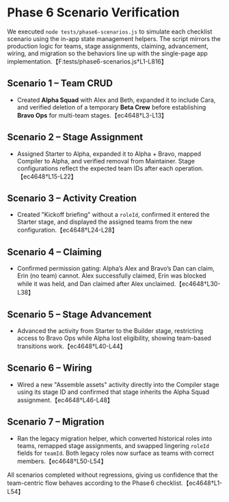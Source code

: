 # Phase 6 Scenario Verification

We executed `node tests/phase6-scenarios.js` to simulate each checklist scenario using the in-app state management helpers. The script mirrors the production logic for teams, stage assignments, claiming, advancement, wiring, and migration so the behaviors line up with the single-page app implementation.【F:tests/phase6-scenarios.js†L1-L816】

## Scenario 1 – Team CRUD
- Created **Alpha Squad** with Alex and Beth, expanded it to include Cara, and verified deletion of a temporary **Beta Crew** before establishing **Bravo Ops** for multi-team stages.【ec4648†L3-L13】

## Scenario 2 – Stage Assignment
- Assigned Starter to Alpha, expanded it to Alpha + Bravo, mapped Compiler to Alpha, and verified removal from Maintainer. Stage configurations reflect the expected team IDs after each operation.【ec4648†L15-L22】

## Scenario 3 – Activity Creation
- Created "Kickoff briefing" without a `roleId`, confirmed it entered the Starter stage, and displayed the assigned teams from the new configuration.【ec4648†L24-L28】

## Scenario 4 – Claiming
- Confirmed permission gating: Alpha’s Alex and Bravo’s Dan can claim, Erin (no team) cannot. Alex successfully claimed, Erin was blocked while it was held, and Dan claimed after Alex unclaimed.【ec4648†L30-L38】

## Scenario 5 – Stage Advancement
- Advanced the activity from Starter to the Builder stage, restricting access to Bravo Ops while Alpha lost eligibility, showing team-based transitions work.【ec4648†L40-L44】

## Scenario 6 – Wiring
- Wired a new "Assemble assets" activity directly into the Compiler stage using its stage ID and confirmed that stage inherits the Alpha Squad assignment.【ec4648†L46-L48】

## Scenario 7 – Migration
- Ran the legacy migration helper, which converted historical roles into teams, remapped stage assignments, and swapped lingering `roleId` fields for `teamId`. Both legacy roles now surface as teams with correct members.【ec4648†L50-L54】

All scenarios completed without regressions, giving us confidence that the team-centric flow behaves according to the Phase 6 checklist.【ec4648†L1-L54】
